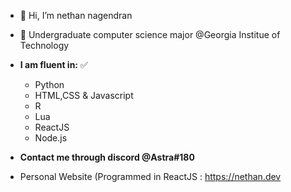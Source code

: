 - 👋 Hi, I’m nethan nagendran
- 👀 Undergraduate computer science major @Georgia Institue of Technology
- **I am fluent in:** ✅
    - Python
    - HTML,CSS & Javascript
    - R
    - Lua
    - ReactJS
    - Node.js

- **Contact me through discord @Astra#180**

- Personal Website (Programmed in ReactJS : https://nethan.dev


